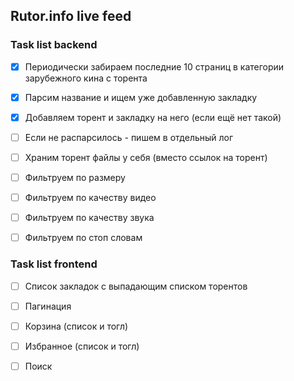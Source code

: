 ## Rutor.info live feed


### Task list backend
- [x] Периодически забираем последние 10 страниц в категории зарубежного кина с торента
- [x] Парсим название и ищем уже добавленную закладку
- [x] Добавляем торент и закладку на него (если ещё нет такой)

- [ ] Если не распарсилось - пишем в отдельный лог
- [ ] Храним торент файлы у себя (вместо ссылок на торент)
- [ ] Фильтруем по размеру
- [ ] Фильтруем по качеству видео
- [ ] Фильтруем по качеству звука
- [ ] Фильтруем по стоп словам

### Task list frontend
- [ ] Список закладок с выпадающим списком торентов
- [ ] Пагинация
- [ ] Корзина (список и тогл)
- [ ] Избранное (список и тогл)
- [ ] Поиск

